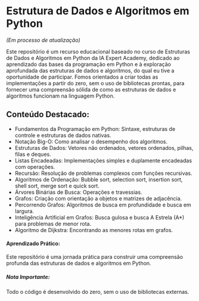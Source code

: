 # Estrutura de Dados e Algoritmos em Python

*(Em processo de atualização)*

Este repositório é um recurso educacional baseado no curso de Estruturas de Dados e Algoritmos em Python da IA Expert Academy, dedicado ao aprendizado das bases da programação em Python e à exploração aprofundada das estruturas de dados e algoritmos, do qual eu tive a oportunidade de participar. Fomos orientados a criar todas as implementações a partir do zero, sem o uso de bibliotecas prontas, para fornecer uma compreensão sólida de como as estruturas de dados e algoritmos funcionam na linguagem Python.

## Conteúdo Destacado:

- Fundamentos da Programação em Python: Sintaxe, estruturas de controle e estruturas de dados nativas.
- Notação Big-O: Como analisar o desempenho dos algoritmos.
- Estruturas de Dados: Vetores não ordenados, vetores ordenados, pilhas, filas e deques.
- Listas Encadeadas: Implementações simples e duplamente encadeadas com operações.
- Recursão: Resolução de problemas complexos com funções recursivas.
- Algoritmos de Ordenação: Bubble sort, selection sort, insertion sort, shell sort, merge sort e quick sort.
- Árvores Binárias de Busca: Operações e travessias.
- Grafos: Criação com orientação a objetos e matrizes de adjacência.
- Percorrendo Grafos: Algoritmos de busca em profundidade e busca em largura.
- Inteligência Artificial em Grafos: Busca gulosa e busca A Estrela (A*) para problemas de menor rota.
- Algoritmo de Dijkstra: Encontrando as menores rotas em grafos.

#### Aprendizado Prático: 
Este repositório é uma jornada prática para construir uma compreensão profunda das estruturas de dados e algoritmos em Python.

##### Nota Importante: 
Todo o código é desenvolvido do zero, sem o uso de bibliotecas externas.
